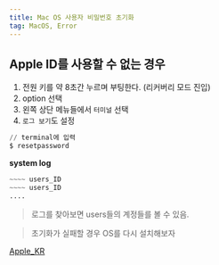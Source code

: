 ```yaml
---
title: Mac OS 사용자 비밀번호 초기화
tag: MacOS, Error
---
```


## Apple ID를 사용할 수 없는 경우  

1. 전원 키를 약 8초간 누르며 부팅한다. (리커버리 모드 진입)  
2. option 선택  
3. 왼쪽 상단 메뉴들에서 `터미널` 선택  
4. `로그 보기`도 설정  

```s
// terminal에 입력
$ resetpassword  
```  

**system log**  

```s
~~~~ users_ID
~~~~ users_ID
....
```
> 로그를 찾아보면 users들의 계정들를 볼 수 있음.

> 초기화가 실패할 경우 OS를 다시 설치해보자

[Apple_KR](https://support.apple.com/ko-kr/guide/mac-help/mh35902/mac)  